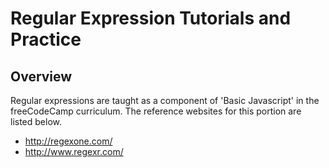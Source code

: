 Regular Expression Tutorials and Practice
=========================================

Overview
--------

Regular expressions are taught as a component of 'Basic Javascript' in the freeCodeCamp curriculum. The reference websites for this portion are listed below.

+ http://regexone.com/
+ http://www.regexr.com/ 